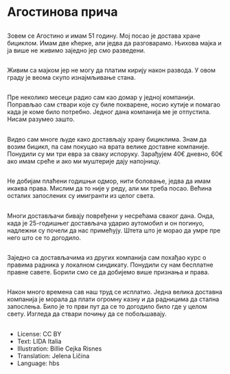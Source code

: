 # Агостинова прича

##
Зовем се Агостино и имам 51 годину. Мој посао је достава хране бициклом. Имам две кћерке, али једва да разговарамо. Њихова мајка и ја више не живимо заједно јер смо разведени.

##
Живим са мајком јер не могу да платим кирију након развода. У овом граду је веома скупо изнајмљивање стана.

##
Пре неколико месеци радио сам као домар у једној компанији. Поправљао сам ствари које су биле покварене, носио кутије и помагао када је коме било потребно. Једног дана компанија ме је отпустила. Нисам разумео зашто.

##
Видео сам многе људе како достављају храну бициклима. Знам да возим бицикл, па сам покуцао на врата велике доставне компаније. Понудили су ми три евра за сваку испоруку. Зарађујем 40€ дневно, 60€ ако имам среће и ако ми муштерије дају напојницу.

##
Не добијам плаћени годишњи одмор, нити боловање, једва да имам икаква права. Мислим да то није у реду, али ми треба посао. Већина осталих запослених су имигранти из целог света.

##
Многи достављачи бивају повређени у несрећама сваког дана. Онда, када је 25-годишњег достављача ударио аутомобил и он погинуо, надлежни су почели да нас примећују. Штета што је морао да умре пре него што се то догодило.

##
Заједно са достављачима из других компанија сам похађао курс о правима радника у локалном синдикату. Понудили су нам бесплатне правне савете. Борили смо се да добијемо више признања и права.

##
Након много времена сав наш труд се исплатио. Једна велика доставна компанија је морала да плати огромну казну и да радницима да стална запослења. Било је то први пут да се то догодило било где у целом свету. Изгледа да ствари почињу да се побољшавају.

##
* License: CC BY
* Text: LIDA Italia
* Illustration: Billie Cejka Risnes
* Translation: Jelena Ličina
* Language: hbs
